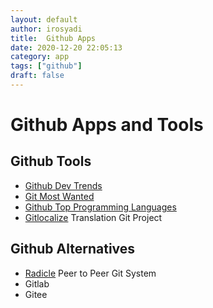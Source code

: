 ```yaml
---
layout: default
author: irosyadi
title:  Github Apps
date: 2020-12-20 22:05:13
category: app
tags: ["github"]
draft: false
---
```


# Github Apps and Tools

## Github Tools
- [Github Dev Trends](https://www.baresquare.com/github-devtrends/)
- [Git Most Wanted](https://gitmostwanted.com/)
- [Github Top Programming Languages](https://githut.info/)
- [Gitlocalize](https://gitlocalize.com/) Translation Git Project

## Github Alternatives
- [Radicle](http://radicle.xyz/#/beta) Peer to Peer Git System
- Gitlab
- Gitee